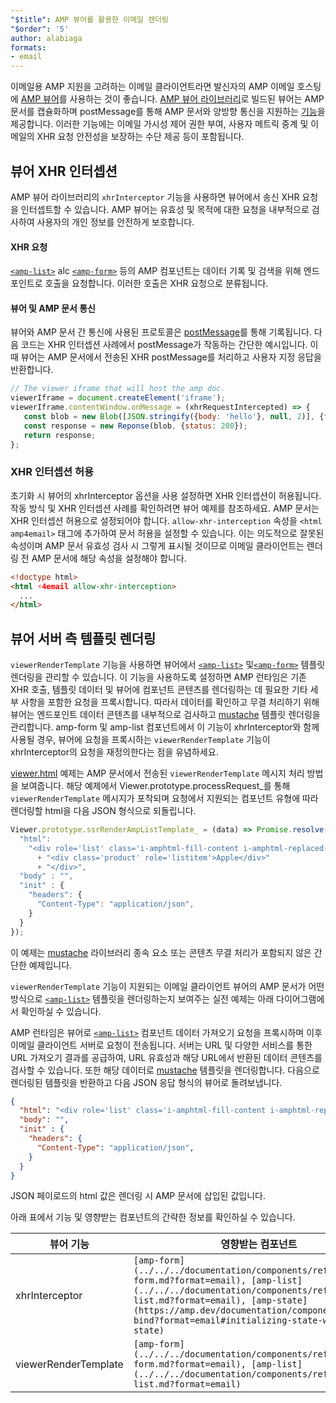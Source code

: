```yaml
---
"$title": AMP 뷰어를 활용한 이메일 렌더링
"$order": '5'
author: alabiaga
formats:
- email
---
```


이메일용 AMP 지원을 고려하는 이메일 클라이언트라면 발신자의 AMP 이메일 호스팅에 [AMP 뷰어](https://github.com/ampproject/amphtml/blob/master/extensions/amp-viewer-integration/integrating-viewer-with-amp-doc-guide.md)를 사용하는 것이 좋습니다. [AMP 뷰어 라이브러리](https://github.com/ampproject/amphtml/tree/master/extensions/amp-viewer-integration)로 빌드된 뷰어는 AMP 문서를 캡슐화하며 postMessage를 통해 AMP 문서와 양방향 통신을 지원하는 [기능](https://github.com/ampproject/amphtml/blob/master/extensions/amp-viewer-integration/CAPABILITIES.md)을 제공합니다. 이러한 기능에는 이메일 가시성 제어 권한 부여, 사용자 메트릭 중계 및 이메일의 XHR 요청 안전성을 보장하는 수단 제공 등이 포함됩니다.

## 뷰어 XHR 인터셉션

AMP 뷰어 라이브러리의 `xhrInterceptor` 기능을 사용하면 뷰어에서 송신 XHR 요청을 인터셉트할 수 있습니다. AMP 뷰어는 유효성 및 목적에 대한 요청을 내부적으로 검사하여 사용자의 개인 정보를 안전하게 보호합니다.

#### XHR 요청

[`<amp-list>`](../../../documentation/components/reference/amp-list.md?format=email) alc [`<amp-form>`](../../../documentation/components/reference/amp-form.md?format=email) 등의 AMP 컴포넌트는 데이터 기록 및 검색을 위해 엔드포인트로 호출을 요청합니다. 이러한 호출은 XHR 요청으로 분류됩니다.

#### 뷰어 및 AMP 문서 통신

뷰어와 AMP 문서 간 통신에 사용된 프로토콜은 [postMessage](https://developer.mozilla.org/en-US/docs/Web/API/Window/postMessage)를 통해 기록됩니다. 다음 코드는 XHR 인터셉션 사례에서 postMessage가 작동하는 간단한 예시입니다. 이때 뷰어는 AMP 문서에서 전송된 XHR postMessage를 처리하고 사용자 지정 응답을 반환합니다.

```js
// The viewer iframe that will host the amp doc.
viewerIframe = document.createElement('iframe');
viewerIframe.contentWindow.onMessage = (xhrRequestIntercepted) => {
   const blob = new Blob([JSON.stringify({body: 'hello'}, null, 2)], {type: 'application/json'});
   const response = new Reponse(blob, {status: 200});
   return response;
};
```

### XHR 인터셉션 허용

초기화 시 뷰어의 xhrInterceptor 옵션을 사용 설정하면 XHR 인터셉션이 허용됩니다. 작동 방식 및 XHR 인터셉션 사례를 확인하려면 뷰어 예제를 참조하세요. AMP 문서는 XHR 인터셉션 허용으로 설정되어야 합니다. `allow-xhr-interception` 속성을 `<html amp4email>` 태그에 추가하여 문서 허용을 설정할 수 있습니다. 이는 의도적으로 잘못된 속성이며 AMP 문서 유효성 검사 시 그렇게 표시될 것이므로 이메일 클라이언트는 렌더링 전 AMP 문서에 해당 속성을 설정해야 합니다.

```html
<!doctype html>
<html ⚡4email allow-xhr-interception>
  ...
</html>
```

## 뷰어 서버 측 템플릿 렌더링

`viewerRenderTemplate` 기능을 사용하면 뷰어에서 [`<amp-list>`](../../../documentation/components/reference/amp-list.md?format=email) 및[`<amp-form>`](../../../documentation/components/reference/amp-form.md?format=email) 템플릿 렌더링을 관리할 수 있습니다. 이 기능을 사용하도록 설정하면 AMP 런타임은 기존 XHR 호출, 템플릿 데이터 및 뷰어에 컴포넌트 콘텐츠를 렌더링하는 데 필요한 기타 세부 사항을 포함한 요청을 프록시합니다. 따라서 데이터를 확인하고 무결 처리하기 위해 뷰어는 엔드포인트 데이터 콘텐츠를 내부적으로 검사하고 [mustache](https://mustache.github.io/) 템플릿 렌더링을 관리합니다. amp-form 및 amp-list 컴포넌트에서 이 기능이 xhrInterceptor와 함께 사용될 경우, 뷰어에 요청을 프록시하는 `viewerRenderTemplate` 기능이 xhrInterceptor의 요청을 재정의한다는 점을 유념하세요.

[viewer.html](https://github.com/ampproject/amphtml/blob/master/examples/viewer.html) 예제는 AMP 문서에서 전송된 `viewerRenderTemplate` 메시지 처리 방법을 보여줍니다. 해당 예제에서 Viewer.prototype.processRequest_를 통해 `viewerRenderTemplate` 메시지가 포착되며 요청에서 지원되는 컴포넌트 유형에 따라 렌더링할 html을 다음 JSON 형식으로 되돌립니다.

```js
Viewer.prototype.ssrRenderAmpListTemplate_ = (data) => Promise.resolve({
  "html":
    "<div role='list' class='i-amphtml-fill-content i-amphtml-replaced-content'>"
      + "<div class='product' role='listitem'>Apple</div>"
      + "</div>",
  "body" : "",
  "init" : {
    "headers": {
      "Content-Type": "application/json",
    }
  }
});
```

이 예제는 [mustache](https://mustache.github.io/) 라이브러리 종속 요소 또는 콘텐츠 무결 처리가 포함되지 않은 간단한 예제입니다.

`viewerRenderTemplate` 기능이 지원되는 이메일 클라이언트 뷰어의 AMP 문서가 어떤 방식으로 [`<amp-list>`](../../../documentation/components/reference/amp-list.md?format=email) 템플릿을 렌더링하는지 보여주는 실전 예제는 아래 다이어그램에서 확인하실 수 있습니다.

<amp-img alt="Viewer render template diagram" layout="responsive" width="372" height="279" src="/static/img/docs/viewer_render_template_diagram.png"></amp-img>

AMP 런타임은 뷰어로 [`<amp-list>`](../../../documentation/components/reference/amp-list.md?format=email) 컴포넌트 데이터 가져오기 요청을 프록시하며 이후 이메일 클라이언트 서버로 요청이 전송됩니다. 서버는 URL 및 다양한 서비스를 통한 URL 가져오기 결과를 공급하여, URL 유효성과 해당 URL에서 반환된 데이터 콘텐츠를 검사할 수 있습니다. 또한 해당 데이터로 [mustache](https://mustache.github.io/) 템플릿을 렌더링합니다. 다음으로 렌더링된 템플릿을 반환하고 다음 JSON 응답 형식의 뷰어로 돌려보냅니다.

```json
{
  "html": "<div role='list' class='i-amphtml-fill-content i-amphtml-replaced-content'> <div class='product' role='listitem'>List item 1</div> <div class='product' role='listitem'>List item 2</div> </div>",
  "body": "",
  "init" : {
    "headers": {
      "Content-Type": "application/json",
    }
  }
}
```

JSON 페이로드의 html 값은 렌더링 시 AMP 문서에 삽입된 값입니다.

아래 표에서 기능 및 영향받는 컴포넌트의 간략한 정보를 확인하실 수 있습니다.

<table>
  <thead>
    <tr>
      <th width="30%">뷰어 기능</th>
      <th>영향받는 컴포넌트</th>
    </tr>
  </thead>
  <tbody>
    <tr>
      <td>xhrInterceptor</td>
      <td><code>[amp-form](../../../documentation/components/reference/amp-form.md?format=email), [amp-list](../../../documentation/components/reference/amp-list.md?format=email), [amp-state](https://amp.dev/documentation/components/amp-bind?format=email#initializing-state-with-amp-state)</code></td>
    </tr>
     <tr>
       <td>viewerRenderTemplate</td>
       <td><code>[amp-form](../../../documentation/components/reference/amp-form.md?format=email), [amp-list](../../../documentation/components/reference/amp-list.md?format=email)</code></td>
    </tr>
  </tbody>
</table>
